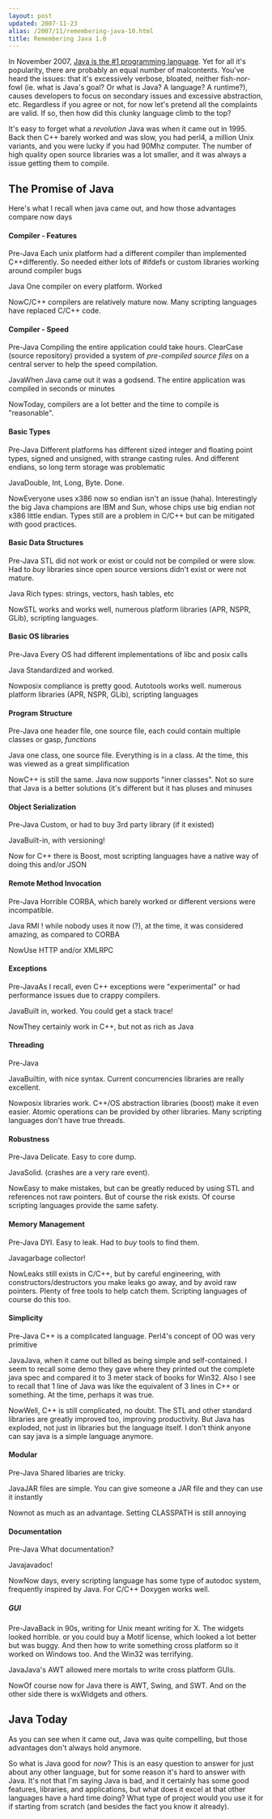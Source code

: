 ```yaml
---
layout: post
updated: 2007-11-23
alias: /2007/11/remembering-java-10.html
title: Remembering Java 1.0
---
```

<p>In November 2007, <a href="http://www.tiobe.com/index.htm?tiobe_index">Java is the #1 programming language</a>.  Yet for all it's popularity, there are probably an equal number of malcontents.  You've heard the issues: that it's excessively verbose, bloated, neither fish-nor-fowl (ie. what is Java's goal? Or what is Java? A language? A runtime?), causes developers to focus on secondary issues and excessive abstraction, etc.    Regardless if you agree or not, for now let's pretend all the complaints are valid.  If so, then how did this clunky language climb to the top?</p>

<p>It's easy to forget what a <i>revolution</i> Java was when it came out in 1995.  Back then C++ barely worked and was slow, you had perl4, a million Unix variants, and you were lucky if you had 90Mhz computer.  The number of high quality open source libraries was a lot smaller, and it was always a issue getting them to compile.</p>

<style type="text/css">
span.bullet &#123;
  padding-right: 5px;
  font-weight: bold;
  color: #999
&#125;
</style>





<h2>The Promise of Java</h2>
<p> Here's what I recall when java came out, and how those advantages compare now days</p>

<h4>Compiler - Features</h4>
<p> <span class="bullet">Pre-Java</span> Each unix platform had a different compiler than implemented C++differently.  So needed either lots of #ifdefs or custom libraries working around compiler bugs</p>

<p><span class="bullet">Java</span> One compiler on every platform.  Worked</p>

<p><span class="bullet">Now</span>C/C++ compilers are relatively mature now.   Many scripting languages have replaced C/C++ code.</p>

<h4>Compiler - Speed</h4>
<p> <span class="bullet">Pre-Java</span> Compiling the entire application could take hours.  ClearCase (source repository) provided a system of <i>pre-compiled source files</i> on a central server to help the speed compilation.</p>

<p><span class="bullet">Java</span>When Java came out it was a godsend.  The entire application was compiled in seconds or minutes</p>
<p><span class="bullet">Now</span>Today, compilers are a lot better and the time to compile is "reasonable".</p>

<h4>Basic Types</h4>
<p><span class="bullet">Pre-Java</span> Different platforms has different sized integer and floating point types, signed and unsigned, with strange casting rules.  And different endians, so long term storage was problematic</p>

<p><span class="bullet">Java</span>Double, Int, Long, Byte.  Done.</p>
<p><span class="bullet">Now</span>Everyone uses x386 now so endian isn't an issue (haha).   Interestingly the big Java champions are IBM and Sun, whose chips use big endian not x386 little endian.   Types still are a problem in C/C++ but can be mitigated with good practices.</p>

<h4>Basic Data Structures</h4>
<p><span class="bullet">Pre-Java</span> STL did not work or exist or could not be compiled or were slow. Had to <i>buy</i> libraries since open source versions didn't exist or were not mature.</p>

<p><span class="bullet">Java</span> Rich types: strings, vectors, hash tables, etc</p>

<p><span class="bullet">Now</span>STL works and works well, numerous platform libraries (APR, NSPR, GLib), scripting languages.</p>

<h4>Basic OS libraries</h4>

<p><span class="bullet">Pre-Java</span> Every OS had different implementations of libc and posix calls</p>

<p><span class="bullet">Java</span> Standardized and worked.</p>

<p><span class="bullet">Now</span>posix compliance is pretty good.  Autotools works well.  numerous platform libraries (APR, NSPR, GLib), scripting languages</p>

<h4>Program Structure</h4>
<p><span class="bullet">Pre-Java</span> one header file, one source file, each could contain multiple classes or gasp, <i>functions</i></p>
<p><span class="bullet">Java</span> one class, one source file.  Everything is in a class.  At the time, this was viewed as a great simplification</p>
<p><span class="bullet">Now</span>C++ is still the same.  Java now supports "inner classes".   Not so sure that Java is a better solutions (it's different but it has pluses and minuses</p>

<h4>Object Serialization</h4>
<p><span class="bullet">Pre-Java</span> Custom, or had to buy 3rd party library (if it existed)</p>
<p><span class="bullet">Java</span>Built-in, with versioning!</p>
<p><span class="bullet">Now</span> for C++ there is Boost, most scripting languages have a native way of doing this and/or JSON</p>

<h4>Remote Method Invocation</h4>
<p><span class="bullet">Pre-Java</span> Horrible CORBA, which barely worked or different versions were incompatible.</p>
<p><span class="bullet">Java</span> RMI !  while nobody uses it now (?), at the time, it was considered amazing, as compared to CORBA</p>
<p><span class="bullet">Now</span>Use HTTP and/or XMLRPC</p>

<h4>Exceptions</h4>
<p><span class="bullet">Pre-Java</span>As I recall, even C++ exceptions were "experimental" or had performance issues due to crappy compilers.</p>
<p><span class="bullet">Java</span>Built in, worked.  You could get a stack trace!</p>
<p><span class="bullet">Now</span>They certainly work in C++, but not as rich as Java</p>

<h4>Threading</h4>
<p><span class="bullet">Pre-Java</span></p>
<p><span class="bullet">Java</span>Builtin, with nice syntax.  Current concurrencies libraries are really excellent.</p>
<p><span class="bullet">Now</span>posix libraries work.  C++/OS abstraction libraries (boost) make it even easier. Atomic operations can be provided by other libraries. Many scripting languages don't have true threads.</p>

<h4>Robustness</h4>
<p><span class="bullet">Pre-Java</span> Delicate.  Easy to core dump.</p>
<p><span class="bullet">Java</span>Solid.  (crashes are a very rare event).</p>
<p><span class="bullet">Now</span>Easy to make mistakes, but can be greatly reduced by using STL and references not raw pointers.  But of course the risk exists. Of course scripting languages provide the same safety.</p>

<h4>Memory Management</h4>
<p><span class="bullet">Pre-Java</span> DYI.  Easy to leak.  Had to <i>buy</i> tools to find them.</p>
<p><span class="bullet">Java</span>garbage collector!</p>
<p><span class="bullet">Now</span>Leaks still exists in C/C++, but by careful engineering, with constructors/destructors you make
 leaks go away, and by avoid raw pointers. Plenty of free tools to help catch them. Scripting languages of course do this too.</p>

<h4>Simplicity</h4>
<p><span class="bullet">Pre-Java</span> C++ is a complicated language.  Perl4's concept of OO was very primitive</p>
<p><span class="bullet">Java</span>Java, when it came out billed as being simple and self-contained.  I seem to recall some demo they gave where they printed out the complete java spec and compared it to 3 meter stack of books for Win32.  Also I see to recall that 1 line of Java was like the equivalent of 3 lines in C++ or something.  At the time, perhaps it was true.</p>
<p><span class="bullet">Now</span>Well, C++ is still complicated, no doubt.  The STL and other standard libraries are greatly improved too, improving productivity.  But Java has exploded, not just in libraries but the language itself. I don't think anyone can say java is a simple language anymore.</p>

<h4>Modular</h4>
<p><span class="bullet">Pre-Java</span> Shared libaries are tricky.</p>
<p><span class="bullet">Java</span>JAR files are simple.  You can give someone a JAR file and they can use it instantly</p>
<p><span class="bullet">Now</span>not as much as an advantage.  Setting CLASSPATH is still annoying</p>

<h4>Documentation</h4>
<p><span class="bullet">Pre-Java</span> What documentation? </p>
<p><span class="bullet">Java</span>javadoc!</p>
<p><span class="bullet">Now</span>Now days, every scripting language has some type of autodoc system, frequently inspired by Java.  For C/C++ Doxygen works well.</p>

<h5>GUI</h5>
<p><span class="bullet">Pre-Java</span>Back in 90s, writing for Unix meant writing for X.  The widgets looked horrible.  or you could buy a Motif license, which looked a lot better but was buggy.  And then how to write something cross platform so it worked on Windows too.  And the Win32 was terrifying.</p>
<p><span class="bullet">Java</span>Java's AWT allowed mere mortals to write cross platform GUIs.</p>
<p><span class="bullet">Now</span>Of course now for Java there is AWT, Swing, and SWT.   And on the other side there is <a href+"http://www.wxwidgets.org/">wxWidgets</a> and others.</p>

<h2> Java Today</h2>
<p>As you can see when it came out, Java was quite compelling, but those advantages don't always hold anymore.</p>

<p>So what is Java good for <i>now</i>? This is an easy question to answer for just about any other language, but for some reason it's hard to answer with Java.   It's not that I'm saying Java is bad, and it certainly has some good features, libraries, and applications, but what does it excel at that other languages have a hard time doing?  What type of project would you use it for if starting from scratch (and besides the fact you know it already).</p>